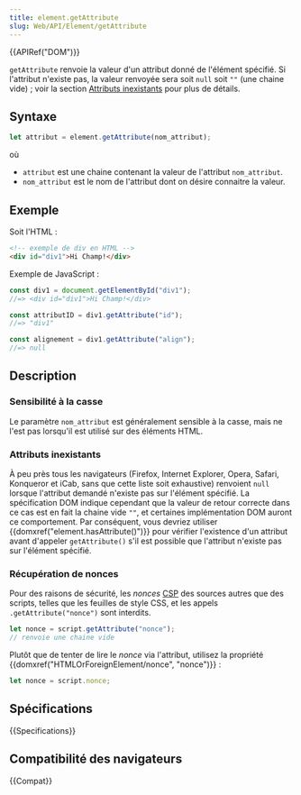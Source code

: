 ```yaml
---
title: element.getAttribute
slug: Web/API/Element/getAttribute
---
```


{{APIRef("DOM")}}

`getAttribute` renvoie la valeur d'un attribut donné de l'élément spécifié. Si l'attribut n'existe pas, la valeur renvoyée sera soit `null` soit `""` (une chaine vide)&nbsp;; voir la section [Attributs inexistants](#attributs_inexistants) pour plus de détails.

## Syntaxe

```js
let attribut = element.getAttribute(nom_attribut);
```

où

- `attribut` est une chaine contenant la valeur de l'attribut `nom_attribut`.
- `nom_attribut` est le nom de l'attribut dont on désire connaitre la valeur.

## Exemple

Soit l'HTML :

```html
<!-- exemple de div en HTML -->
<div id="div1">Hi Champ!</div>
```

Exemple de JavaScript :

```js
const div1 = document.getElementById("div1");
//=> <div id="div1">Hi Champ!</div>

const attributID = div1.getAttribute("id");
//=> "div1"

const alignement = div1.getAttribute("align");
//=> null
```

## Description

### Sensibilité à la casse

Le paramètre `nom_attribut` est généralement sensible à la casse, mais ne l'est pas lorsqu'il est utilisé sur des éléments HTML.

### Attributs inexistants

À peu près tous les navigateurs (Firefox, Internet Explorer, Opera, Safari, Konqueror et iCab, sans que cette liste soit exhaustive) renvoient `null` lorsque l'attribut demandé n'existe pas sur l'élément spécifié. La spécification DOM indique cependant que la valeur de retour correcte dans ce cas est en fait la chaine vide `""`, et certaines implémentation DOM auront ce comportement. Par conséquent, vous devriez utiliser {{domxref("element.hasAttribute()")}} pour vérifier l'existence d'un attribut avant d'appeler `getAttribute()` s'il est possible que l'attribut n'existe pas sur l'élément spécifié.

### Récupération de nonces

Pour des raisons de sécurité, les _nonces_ [CSP](/fr/docs/Web/HTTP/CSP) des sources autres que des scripts, telles que les feuilles de style CSS, et les appels `.getAttribute("nonce")` sont interdits.

```js example-bad
let nonce = script.getAttribute("nonce");
// renvoie une chaine vide
```

Plutôt que de tenter de lire le _nonce_ via l'attribut, utilisez la propriété {{domxref("HTMLOrForeignElement/nonce", "nonce")}} :

```js
let nonce = script.nonce;
```

## Spécifications

{{Specifications}}

## Compatibilité des navigateurs

{{Compat}}
